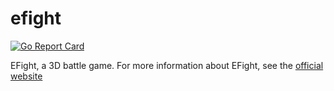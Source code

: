 # efight

[![Go Report Card](https://goreportcard.com/badge/github.com/kplat1/efight)](https://goreportcard.com/report/github.com/kplat1/efight)

EFight, a 3D battle game. For more information about EFight, see the [official website](https://kplat1.github.io/game)
